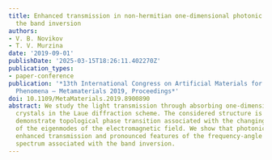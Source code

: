 ```yaml
---
title: Enhanced transmission in non-hermitian one-dimensional photonic crystals under
  the band inversion
authors:
- V. B. Novikov
- T. V. Murzina
date: '2019-09-01'
publishDate: '2025-03-15T18:26:11.402270Z'
publication_types:
- paper-conference
publication: '*13th International Congress on Artificial Materials for Novel Wave
  Phenomena – Metamaterials 2019, Proceedings*'
doi: 10.1109/MetaMaterials.2019.8900890
abstract: We study the light transmission through absorbing one-dimensional photonic
  crystals in the Laue diffraction scheme. The considered structure is designed to
  demonstrate topological phase transition associated with the changing of the symmetry
  of the eigenmodes of the electromagnetic field. We show that photonic crystal demonstrates
  enhanced transmission and pronounced features of the frequency-angle transmission
  spectrum associated with the band inversion.
---
```

